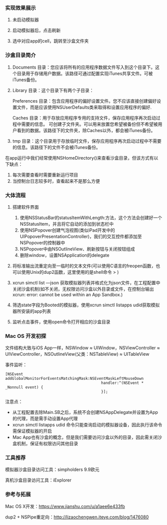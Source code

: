### 实现效果展示

1. 未启动模拟器

2. 启动模拟器后，点击刷新

3. 选中对应app的cell，跳转至沙盒文件夹


### 沙盒目录简介

1. Documents 目录：您应该将所有的应用程序数据文件写入到这个目录下。这个目录用于存储用户数据。该路径可通过配置实现iTunes共享文件。可被iTunes备份。 

2. Library 目录：这个目录下有两个子目录： 

   Preferences 目录：包含应用程序的偏好设置文件。您不应该直接创建偏好设置文件，而是应该使用NSUserDefaults类来取得和设置应用程序的偏好. 

   Caches 目录：用于存放应用程序专用的支持文件，保存应用程序再次启动过程中需要的信息。  可创建子文件夹。可以用来放置您希望被备份但不希望被用户看到的数据。该路径下的文件夹，除Caches以外，都会被iTunes备份。 

3. tmp 目录：这个目录用于存放临时文件，保存应用程序再次启动过程中不需要的信息。该路径下的文件不会被iTunes备份。 

在app运行中我们经常使用NSHomeDirectory()来查看沙盒目录，但该方式有以下缺点：

1. 每次需要查看时需要重新运行项目
2. 当控制台日志较多时，查看起来不是那么方便



### 大体流程

1. 搭建软件界面

   1. 使用NSStatusBar的statusItemWithLength:方法，这个方法会创建好一个NSStatusItem，并且将它自动的添加到状态栏中
   2. 使用NSPopover创建气泡视图(类似iPad开发中的UIPopoverPresentationController)，我们的交互控件都添加至NSPopover的控制器中
   3. NSPopover中由NSOutlineView、刷新按钮与关闭按钮组成
   4. 删除window，设置NSApplication的delegate
2. 将标准输出流重定向至一临时的文本文件(可以使用C语言的freopen函数，也可以使用Unix的dup2函数，这里使用的是shell命令 > )
3. xcrun simctl list —json 获取模拟器列表并格式化为json文件，在工程配置中关闭沙盒机制(如不关闭，无权限访问沙盒以外目录或文件，在控制台输出xcrun: error: cannot be used within an App Sandbox.)
4. 筛选state字段为Booted的模拟器，使用xcrun simctl listapps udid获取模拟器所安装的app列表
5. 监听点击事件，使用open命令打开相应的沙盒目录


### Mac OS 开发初探

文件结构大致与iOS App一样，NSWindow  ≈ UIWindow，NSViewController ≈ UIViewController，NSOutlineView(父类：NSTableView) ≈ UITableView

事件监听：

```objc
[NSEvent addGlobalMonitorForEventsMatchingMask:NSEventMaskLeftMouseDown 
                                           handler:^(NSEvent * _Nonnull event) {
                                           }];
```

注意点：

- 从工程配置去除Main.SB之后，系统不会创建NSAppDelegate并设置为App的代理，而是需手动设置App代理
- xcrun simctl listapps udid 命令只能查询启动的模拟器设备，因此执行该命令需保证模拟器的开启
- Mac App也有沙盒的概念，但是我们需要访问沙盒以外的目录，因此需关闭沙盒机制，保证有权限访问其他目录



### 工具推荐

模拟器沙盒目录访问工具：simpholders	9.9欧元

真机沙盒目录访问工具：iExplorer	



### 参考与拓展

Mac OS X开发：https://www.jianshu.com/u/a1aee6e433fb

dup2 + NSPipe重定向：http://lizaochengwen.iteye.com/blog/1476080
